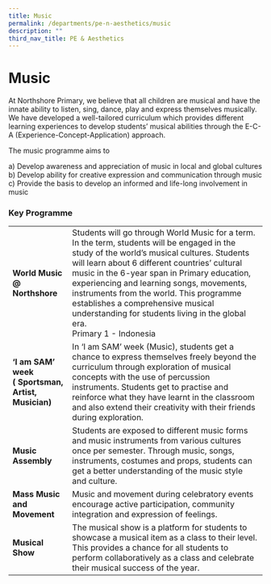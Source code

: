 ```yaml
---
title: Music
permalink: /departments/pe-n-aesthetics/music
description: ""
third_nav_title: PE & Aesthetics
---
```

# **Music**

At Northshore Primary, we believe that all children are musical and have the innate ability to listen, sing, dance, play and express themselves musically.  We have developed a well-tailored curriculum which provides different learning experiences to develop students’ musical abilities through the E-C-A (Experience-Concept-Application) approach.

The music programme aims to

a) Develop awareness and appreciation of music in local and global cultures   
b) Develop ability for creative expression and communication through music  
c) Provide the basis to develop an informed and life-long involvement in music

### Key Programme

|  	|  	|
|---	|---	|
| **World Music @ Northshore** 	| Students will go through World Music for a term. In the term, students will be engaged in the study of the world’s musical cultures. Students will learn about 6 different countries’ cultural music in the 6-year span in Primary education, experiencing and learning songs, movements, instruments from the world. This programme establishes a comprehensive musical understanding for students living in the global era.<br>Primary 1 - Indonesia 	|
| **‘I am SAM’ week <br>( Sportsman, Artist, Musician)** 	| In ‘I am SAM’ week (Music), students get a chance to express themselves freely beyond the curriculum through exploration of musical concepts with the use of percussion instruments. Students get to practise and reinforce what they have learnt in the classroom and also extend their creativity with their friends during exploration. 	|
| **Music Assembly** 	| Students are exposed to different music forms and music instruments from various cultures once per semester. Through music, songs, instruments, costumes and props, students can get a better understanding of the music style and culture. 	|
| **Mass Music and Movement** 	| Music and movement during celebratory events encourage active participation, community integration and expression of feelings. 	|
| **Musical Show** 	| The musical show is a platform for students to showcase a musical item as a class to their level. This provides a chance for all students to perform collaboratively as a class and celebrate their musical success of the year.  	|
